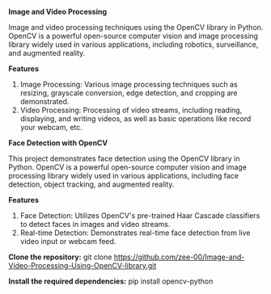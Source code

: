 **Image and Video Processing**

Image and video processing techniques using the OpenCV library in Python. OpenCV is a powerful open-source computer vision and image processing 
library widely used in various applications, including robotics, surveillance, and augmented reality.

**Features**
1) Image Processing: Various image processing techniques such as resizing, grayscale conversion, edge detection, and cropping are demonstrated.
2) Video Processing: Processing of video streams, including reading, displaying, and writing videos, as well as basic operations like record your webcam, etc.

**Face Detection with OpenCV**

This project demonstrates face detection using the OpenCV library in Python. OpenCV is a powerful open-source computer vision and image processing library widely used in various applications, including face detection, object tracking, and augmented reality.

**Features**
1) Face Detection: Utilizes OpenCV's pre-trained Haar Cascade classifiers to detect faces in images and video streams.
2) Real-time Detection: Demonstrates real-time face detection from live video input or webcam feed.

**Clone the  repository:**
git clone https://github.com/zee-00/Image-and-Video-Processing-Using-OpenCV-library.git

**Install the required dependencies:**
pip install opencv-python
